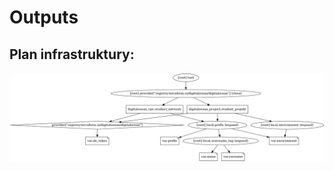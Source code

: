 # Outputs

## Plan infrastruktury:
![PNG GRAPH](/001_terraform_workflow/021_outputs/digitalocean_example/graph.png "Przykład graficzny konfiguracji")